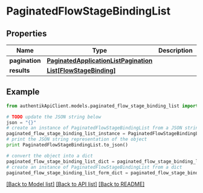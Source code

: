 # PaginatedFlowStageBindingList


## Properties
Name | Type | Description | Notes
------------ | ------------- | ------------- | -------------
**pagination** | [**PaginatedApplicationListPagination**](PaginatedApplicationListPagination.md) |  | 
**results** | [**List[FlowStageBinding]**](FlowStageBinding.md) |  | 

## Example

```python
from authentikApiClient.models.paginated_flow_stage_binding_list import PaginatedFlowStageBindingList

# TODO update the JSON string below
json = "{}"
# create an instance of PaginatedFlowStageBindingList from a JSON string
paginated_flow_stage_binding_list_instance = PaginatedFlowStageBindingList.from_json(json)
# print the JSON string representation of the object
print PaginatedFlowStageBindingList.to_json()

# convert the object into a dict
paginated_flow_stage_binding_list_dict = paginated_flow_stage_binding_list_instance.to_dict()
# create an instance of PaginatedFlowStageBindingList from a dict
paginated_flow_stage_binding_list_form_dict = paginated_flow_stage_binding_list.from_dict(paginated_flow_stage_binding_list_dict)
```
[[Back to Model list]](../README.md#documentation-for-models) [[Back to API list]](../README.md#documentation-for-api-endpoints) [[Back to README]](../README.md)


